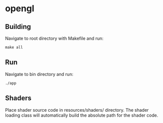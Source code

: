 # opengl

## Building

Navigate to root directory with Makefile and run:

```Shell
make all
```
## Run

Navigate to bin directory and run:
```Shell
./app
```
## Shaders

Place shader source code in resources/shaders/ directory.
The shader loading class will automatically build the absolute path for the shader code.
